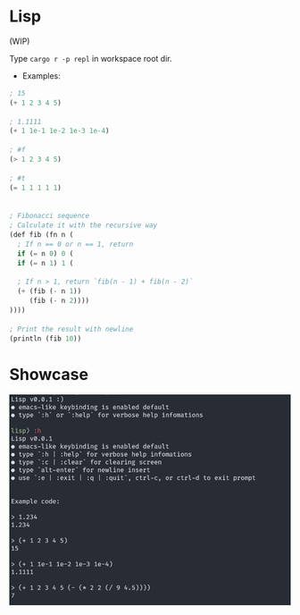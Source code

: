 # Lisp 

(WIP)

Type `cargo r -p repl` in workspace root dir.

- Examples:

```lisp
; 15
(+ 1 2 3 4 5) 

; 1.1111
(+ 1 1e-1 1e-2 1e-3 1e-4)

; #f
(> 1 2 3 4 5)

; #t
(= 1 1 1 1 1)


; Fibonacci sequence
; Calculate it with the recursive way
(def fib (fn n (
  ; If n == 0 or n == 1, return 
  if (= n 0) 0 (
  if (= n 1) 1 (

  ; If n > 1, return `fib(n - 1) + fib(n - 2)`
  (+ (fib (- n 1))
     (fib (- n 2))))
))))

; Print the result with newline
(println (fib 10))
```

# Showcase

![show](screenshots/1.png)

